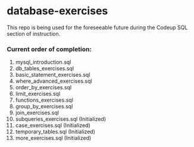 # database-exercises

This repo is being used for the foreseeable future during the Codeup SQL section of instruction.

### Current order of completion:
01. mysql_introduction.sql
02. db_tables_exercises.sql
03. basic_statement_exercises.sql
04. where_advanced_exercises.sql
05. order_by_exercises.sql
06. limit_exercises.sql
07. functions_exercises.sql
08. group_by_exercises.sql
09. join_exercises.sql
10. subqueries_exercises.sql (Initialized)
11. case_exercises.sql (Initialized)
12. temporary_tables.sql (Initialized)
13. more_exercises.sql (Initialized)